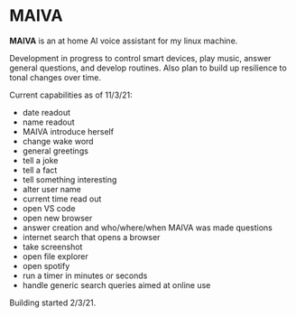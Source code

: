 # MAIVA
**MAIVA** is an at home AI voice assistant for my linux machine.

Development in progress to control smart devices, play music, answer general questions, and develop routines.
Also plan to build up resilience to tonal changes over time.

Current capabilities as of 11/3/21:

* date readout
* name readout
* MAIVA introduce herself
* change wake word
* general greetings
* tell a joke
* tell a fact
* tell something interesting
* alter user name
* current time read out
* open VS code
* open new browser
* answer creation and who/where/when MAIVA was made questions
* internet search that opens a browser
* take screenshot
* open file explorer
* open spotify
* run a timer in minutes or seconds
* handle generic search queries aimed at online use
  

Building started 2/3/21.
